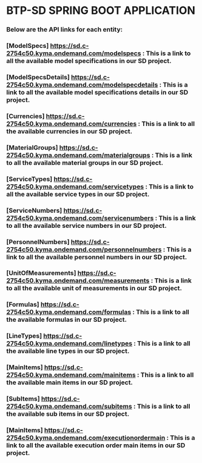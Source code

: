 # **BTP-SD SPRING BOOT APPLICATION**

### Below are the API links for each entity:

### [ModelSpecs] https://sd.c-2754c50.kyma.ondemand.com/modelspecs               : This is a link to all the available model specifications in our SD project.
### [ModelSpecsDetails] https://sd.c-2754c50.kyma.ondemand.com/modelspecdetails  : This is a link to all the available model specifications details in our SD project.
### [Currencies] https://sd.c-2754c50.kyma.ondemand.com/currencies               : This is a link to all the available currencies in our SD project. 
### [MaterialGroups] https://sd.c-2754c50.kyma.ondemand.com/materialgroups       : This is a link to all the available material groups in our SD project.
### [ServiceTypes] https://sd.c-2754c50.kyma.ondemand.com/servicetypes           : This is a link to all the available service types in our SD project.
### [ServiceNumbers] https://sd.c-2754c50.kyma.ondemand.com/servicenumbers       : This is a link to all the available service numbers in our SD project.
### [PersonnelNumbers] https://sd.c-2754c50.kyma.ondemand.com/personnelnumbers   : This is a link to all the available personnel numbers in our SD project.
### [UnitOfMeasurements] https://sd.c-2754c50.kyma.ondemand.com/measurements     : This is a link to all the available unit of measurements in our SD project.
### [Formulas] https://sd.c-2754c50.kyma.ondemand.com/formulas                   : This is a link to all the available formulas in our SD project.
### [LineTypes] https://sd.c-2754c50.kyma.ondemand.com/linetypes                 : This is a link to all the available line types in our SD project.
### [MainItems] https://sd.c-2754c50.kyma.ondemand.com/mainitems                 : This is a link to all the available main items in our SD project.
### [SubItems] https://sd.c-2754c50.kyma.ondemand.com/subitems                   : This is a link to all the available sub items in our SD project.
### [MainItems] https://sd.c-2754c50.kyma.ondemand.com/executionordermain        : This is a link to all the available execution order main items in our SD project.
